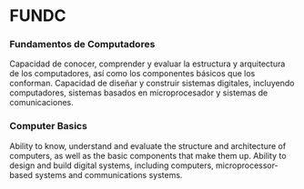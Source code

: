 # FUNDC
### Fundamentos de Computadores
Capacidad de conocer, comprender y evaluar la estructura y arquitectura de los computadores, así como los componentes básicos que los conforman.
Capacidad de diseñar y construir sistemas digitales, incluyendo computadores, sistemas basados en
microprocesador y sistemas de comunicaciones.
### Computer Basics
Ability to know, understand and evaluate the structure and architecture of computers, as well as the basic components that make them up.
Ability to design and build digital systems, including computers, microprocessor-based systems and communications systems.

